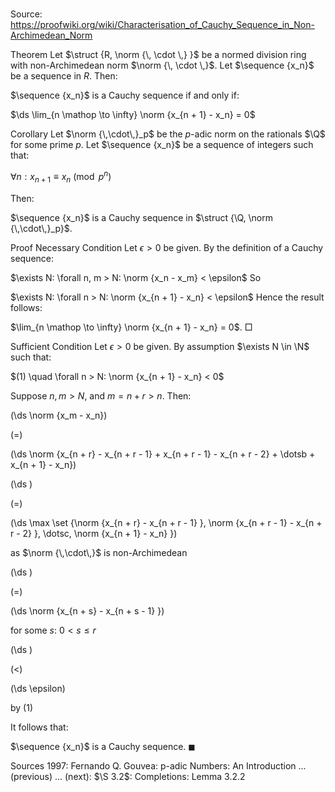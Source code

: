 # 

Source: https://proofwiki.org/wiki/Characterisation_of_Cauchy_Sequence_in_Non-Archimedean_Norm



Theorem
Let $\struct {R, \norm {\, \cdot \,} }$ be a normed division ring with non-Archimedean norm $\norm {\, \cdot \,}$.
Let $\sequence {x_n}$ be a sequence in $R$.
Then:

$\sequence {x_n}$ is a Cauchy sequence
if and only if:

$\ds \lim_{n \mathop \to \infty} \norm {x_{n + 1} - x_n} = 0$


Corollary
Let $\norm {\,\cdot\,}_p$ be the $p$-adic norm on the rationals $\Q$ for some prime $p$.
Let $\sequence {x_n}$ be a sequence of integers such that:

$\forall n: x_{n + 1} \equiv x_n \pmod {p^n}$

Then:

$\sequence {x_n}$ is a Cauchy sequence in $\struct {\Q, \norm {\,\cdot\,}_p}$.


Proof
Necessary Condition
Let $\epsilon > 0$ be given.
By the definition of a Cauchy sequence:

$\exists N: \forall n, m > N: \norm {x_n - x_m} < \epsilon$
So

$\exists N: \forall n > N: \norm {x_{n + 1} - x_n} < \epsilon$
Hence the result follows:

$\lim_{n \mathop \to \infty} \norm {x_{n + 1} - x_n} = 0$.
$\Box$


Sufficient Condition
Let $\epsilon > 0$ be given.
By assumption $\exists N \in \N$ such that:

$(1) \quad  \forall n > N: \norm {x_{n + 1} - x_n} < 0$

Suppose $n, m > N$, and $m = n + r > n$.
Then:














\(\ds \norm {x_m - x_n}\)

\(=\)







\(\ds \norm {x_{n + r} - x_{n + r - 1} + x_{n + r - 1} - x_{n + r - 2} + \dotsb + x_{n + 1} - x_n}\)




















\(\ds \)

\(=\)







\(\ds \max \set {\norm {x_{n + r} - x_{n + r - 1} }, \norm {x_{n + r - 1} - x_{n + r - 2} }, \dotsc, \norm {x_{n + 1} - x_n} }\)





as $\norm {\,\cdot\,}$ is non-Archimedean














\(\ds \)

\(=\)







\(\ds \norm {x_{n + s} - x_{n + s - 1} }\)





for some $s$: $0 < s \le r$














\(\ds \)

\(<\)







\(\ds \epsilon\)





by $(1)$



It follows that:

$\sequence {x_n}$ is a Cauchy sequence.
$\blacksquare$


Sources
1997: Fernando Q. Gouvea: p-adic Numbers: An Introduction ... (previous) ... (next): $\S 3.2$: Completions: Lemma $3.2.2$




